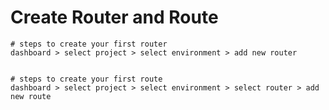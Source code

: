 # Create Router and Route

```
# steps to create your first router
dashboard > select project > select environment > add new router
```

<figure><img src="../../.gitbook/assets/Screenshot 2024-02-21 at 2.11.30 PM.png" alt=""><figcaption></figcaption></figure>

```
# steps to create your first route
dashboard > select project > select environment > select router > add new route
```

<figure><img src="../../.gitbook/assets/Screenshot 2024-02-21 at 2.16.19 PM.png" alt=""><figcaption></figcaption></figure>
